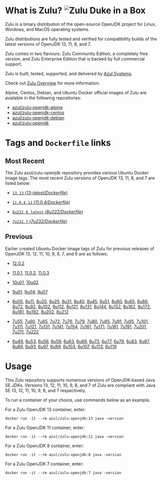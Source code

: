 What is Zulu? ![Zulu Duke in a Box][1]
======================================

Zulu is a binary distribution of the open-source OpenJDK project for Linux, Windows, and MacOS operating systems.

Zulu distributions are fully tested and verified for compatibility builds of the latest versions of OpenJDK 13, 11, 8, and 7.

Zulu comes in two flavours: Zulu Community Edition, a completely free version, and Zulu Enterprise Edition that is backed by full commercial support.

Zulu is built, tested, supported, and delivered by [Azul Systems][2].

Check out [Zulu Overview][3] for more information.

Alpine, Centos, Debian, and Ubuntu Docker official images of Zulu are available in the following repositories:

  * [azul/zulu-openjdk-alpine][4]
  * [azul/zulu-openjdk-centos][5]
  * [azul/zulu-openjdk-debian][6]
  * [azul/zulu-openjdk][7]

Tags and `Dockerfile` links
===========================

Most Recent
-----------

The Zulu azul/zulu-openjdk repository provides various Ubuntu Docker image tags. The most recent Zulu versions of OpenJDK 13, 11, 8, and 7 are listed below:

 * [`13`, `13` (*13-latest/Dockerfile*)][88]

 * [`11.0.4`, `11` (*11.0.4/Dockerfile*)][84]

 * [`8u222`, `8`, `latest` (*8u222/Dockerfile*)][53]

 * [`7u232`, `7` (*7u232/Dockerfile*)][29]

Previous
--------

Earlier created Ubuntu Docker image tags of Zulu for previous releases of OpenJDK 13, 12, 11, 10, 9, 8, 7, and 6 are as follows:

* [12.0.2][89]

* [11.0.1][85], [11.0.2][86], [11.0.3][87]

* [10u01][82], [10u02][83]

* [9u01][79], [9u04][80], [9u07][81]

* [8u05][54], [8u11][55], [8u20][56], [8u25][57], [8u31][58], [8u40][59], [8u45][60], [8u51][61], [8u60][62], [8u65][63], [8u66][64], [8u72][65], [8u92][66], [8u102][67], [8u112][68], [8u121][69], [8u131][70], [8u144][71], [8u152][72], [8u162][73], [8u172][74], [8u181][75], [8u192][76], [8u202][77], [8u212][78]

* [7u55][30], [7u60][31], [7u65][32], [7u72][33], [7u76][34], [7u79][35], [7u80][36], [7u85][37], [7u91][38], [7u95][39], [7u101][40], [7u111][41], [7u121][42], [7u131][43], [7u141][44], [7u154][45], [7u161][46], [7u171][47], [7u181][48], [7u191][49], [7u201][50], [7u211][51], [7u222][52]

* [6u49][10], [6u53][11], [6u56][12], [6u59][13], [6u63][14], [6u69][15], [6u73][16], [6u77][17], [6u79][18], [6u83][19], [6u87][20], [6u89][21], [6u93][22], [6u97][23], [6u99][24], [6u103][25], [6u107][26], [6u113][27], [6u119][28]

Usage
=====

This Zulu repository supports numerous versions of OpenJDK-based Java SE JDKs. Versions 13, 12, 11, 10, 9, 8, and 7 of Zulu are compliant with Java SE 13, 12, 11, 10, 9, 8, and 7 respectively.

To run a container of your choice, use commands below as an example.

For a Zulu OpenJDK 13 container, enter:

    docker run -it --rm azul/zulu-openjdk:13 java -version

For a Zulu OpenJDK 11 container, enter:

    docker run -it --rm azul/zulu-openjdk:11 java -version

For a Zulu OpenJDK 8 container, enter:

    docker run -it --rm azul/zulu-openjdk:8 java -version

For a Zulu OpenJDK 7 container, enter:

    docker run -it --rm azul/zulu-openjdk:7 java -version

  [1]: https://www.azul.com/files/ZuluDocker60.gif
  [2]: http://www.azul.com/zulu
  [3]: https://www.azul.com/products/zulu-enterprise
  [4]: https://hub.docker.com/r/azul/zulu-openjdk-alpine
  [5]: https://hub.docker.com/r/azul/zulu-openjdk-centos
  [6]: https://hub.docker.com/r/azul/zulu-openjdk-debian
  [7]: https://hub.docker.com/r/azul/zulu-openjdk

  [10]: https://github.com/zulu-openjdk/zulu-openjdk/blob/master/6u49-6.4.0.6/Dockerfile
  [11]: https://github.com/zulu-openjdk/zulu-openjdk/blob/master/6u53-6.5.0.2/Dockerfile
  [12]: https://github.com/zulu-openjdk/zulu-openjdk/blob/master/6u56-6.6.0.1/Dockerfile
  [13]: https://github.com/zulu-openjdk/zulu-openjdk/blob/master/6u59-6.7.0.2/Dockerfile
  [14]: https://github.com/zulu-openjdk/zulu-openjdk/blob/master/6u63-6.8.0.1/Dockerfile
  [15]: https://github.com/zulu-openjdk/zulu-openjdk/blob/master/6u69-6.9.0.3/Dockerfile
  [16]: https://github.com/zulu-openjdk/zulu-openjdk/blob/master/6u73-6.10.0.3/Dockerfile
  [17]: https://github.com/zulu-openjdk/zulu-openjdk/blob/master/6u77-6.11.0.2/Dockerfile
  [18]: https://github.com/zulu-openjdk/zulu-openjdk/blob/master/6u79-6.12.0.2/Dockerfile
  [19]: https://github.com/zulu-openjdk/zulu-openjdk/blob/master/6u83-6.13.0.3/Dockerfile
  [20]: https://github.com/zulu-openjdk/zulu-openjdk/blob/master/6u87-6.14.0.1/Dockerfile
  [21]: https://github.com/zulu-openjdk/zulu-openjdk/blob/master/6u89-6.15.0.1/Dockerfile
  [22]: https://github.com/zulu-openjdk/zulu-openjdk/blob/master/6u93-6.16.0.1/Dockerfile
  [23]: https://github.com/zulu-openjdk/zulu-openjdk/blob/master/6u97-6.17.0.1/Dockerfile
  [24]: https://github.com/zulu-openjdk/zulu-openjdk/blob/master/6u99-6.18.0.3/Dockerfile
  [25]: https://github.com/zulu-openjdk/zulu-openjdk/blob/master/6u103-6.19.0.1/Dockerfile
  [26]: https://github.com/zulu-openjdk/zulu-openjdk/blob/master/6u107-6.20.0.1/Dockerfile
  [27]: https://github.com/zulu-openjdk/zulu-openjdk/blob/master/6u113-6.21.0.3/Dockerfile
  [28]: https://github.com/zulu-openjdk/zulu-openjdk/blob/master/6u119-6.22.0.3/Dockerfile
  [29]: https://github.com/zulu-openjdk/zulu-openjdk/blob/master/7u232-7.31.0.5/Dockerfile
  [30]: https://github.com/zulu-openjdk/zulu-openjdk/blob/master/7u55-7.4.0.5/Dockerfile
  [31]: https://github.com/zulu-openjdk/zulu-openjdk/blob/master/7u60-7.5.0.1/Dockerfile
  [32]: https://github.com/zulu-openjdk/zulu-openjdk/blob/master/7u65-7.6.0.1/Dockerfile
  [33]: https://github.com/zulu-openjdk/zulu-openjdk/blob/master/7u72-7.7.0.1/Dockerfile
  [34]: https://github.com/zulu-openjdk/zulu-openjdk/blob/master/7u76-7.8.0.3/Dockerfile
  [35]: https://github.com/zulu-openjdk/zulu-openjdk/blob/master/7u79-7.9.0.2/Dockerfile
  [36]: https://github.com/zulu-openjdk/zulu-openjdk/blob/master/7u80-7.10.0.1/Dockerfile
  [37]: https://github.com/zulu-openjdk/zulu-openjdk/blob/master/7u85-7.11.0.3/Dockerfile
  [38]: https://github.com/zulu-openjdk/zulu-openjdk/blob/master/7u91-7.12.0.3/Dockerfile
  [39]: https://github.com/zulu-openjdk/zulu-openjdk/blob/master/7u95-7.13.0.1/Dockerfile
  [40]: https://github.com/zulu-openjdk/zulu-openjdk/blob/master/7u101-7.14.0.5/Dockerfile
  [41]: https://github.com/zulu-openjdk/zulu-openjdk/blob/master/7u111-7.15.0.1/Dockerfile
  [42]: https://github.com/zulu-openjdk/zulu-openjdk/blob/master/7u121-7.16.0.1/Dockerfile
  [43]: https://github.com/zulu-openjdk/zulu-openjdk/blob/master/7u131-7.17.0.5/Dockerfile
  [44]: https://github.com/zulu-openjdk/zulu-openjdk/blob/master/7u141-7.18.0.3/Dockerfile
  [45]: https://github.com/zulu-openjdk/zulu-openjdk/blob/master/7u154-7.20.0.3/Dockerfile
  [46]: https://github.com/zulu-openjdk/zulu-openjdk/blob/master/7u161-7.21.0.3/Dockerfile
  [47]: https://github.com/zulu-openjdk/zulu-openjdk/blob/master/7u171-7.22.0.3/Dockerfile
  [48]: https://github.com/zulu-openjdk/zulu-openjdk/blob/master/7u181-7.23.0.1/Dockerfile
  [49]: https://github.com/zulu-openjdk/zulu-openjdk/blob/master/7u191-7.24.0.1/Dockerfile
  [50]: https://github.com/zulu-openjdk/zulu-openjdk/blob/master/7u201-7.25.0.5/Dockerfile
  [51]: https://github.com/zulu-openjdk/zulu-openjdk/blob/master/7u211-7.27.0.1/Dockerfile
  [52]: https://github.com/zulu-openjdk/zulu-openjdk/blob/master/7u222-7.29.0.5/Dockerfile
  [53]: https://github.com/zulu-openjdk/zulu-openjdk/blob/master/8u222-8.40.0.25/Dockerfile
  [54]: https://github.com/zulu-openjdk/zulu-openjdk/blob/master/8u05-8.1.0.6/Dockerfile
  [55]: https://github.com/zulu-openjdk/zulu-openjdk/blob/master/8u11-8.2.0.1/Dockerfile
  [56]: https://github.com/zulu-openjdk/zulu-openjdk/blob/master/8u20-8.3.0.1/Dockerfile
  [57]: https://github.com/zulu-openjdk/zulu-openjdk/blob/master/8u25-8.4.0.1/Dockerfile
  [58]: https://github.com/zulu-openjdk/zulu-openjdk/blob/master/8u31-8.5.0.1/Dockerfile
  [59]: https://github.com/zulu-openjdk/zulu-openjdk/blob/master/8u40-8.6.0.1/Dockerfile
  [60]: https://github.com/zulu-openjdk/zulu-openjdk/blob/master/8u45-8.7.0.5/Dockerfile
  [61]: https://github.com/zulu-openjdk/zulu-openjdk/blob/master/8u51-8.8.0.3/Dockerfile
  [62]: https://github.com/zulu-openjdk/zulu-openjdk/blob/master/8u60-8.9.0.4/Dockerfile
  [63]: https://github.com/zulu-openjdk/zulu-openjdk/blob/master/8u65-8.10.0.1/Dockerfile
  [64]: https://github.com/zulu-openjdk/zulu-openjdk/blob/master/8u66-8.11.0.1/Dockerfile
  [65]: https://github.com/zulu-openjdk/zulu-openjdk/blob/master/8u72-8.13.0.5/Dockerfile
  [66]: https://github.com/zulu-openjdk/zulu-openjdk/blob/master/8u92-8.15.0.1/Dockerfile
  [67]: https://github.com/zulu-openjdk/zulu-openjdk/blob/master/8u102-8.17.0.3/Dockerfile
  [68]: https://github.com/zulu-openjdk/zulu-openjdk/blob/master/8u112-8.19.0.1/Dockerfile
  [69]: https://github.com/zulu-openjdk/zulu-openjdk/blob/master/8u121-8.20.0.5/Dockerfile
  [70]: https://github.com/zulu-openjdk/zulu-openjdk/blob/master/8u131-8.21.0.1/Dockerfile
  [71]: https://github.com/zulu-openjdk/zulu-openjdk/blob/master/8u144-8.23.0.3/Dockerfile
  [72]: https://github.com/zulu-openjdk/zulu-openjdk/blob/master/8u152-8.25.0.1/Dockerfile
  [73]: https://github.com/zulu-openjdk/zulu-openjdk/blob/master/8u162-8.27.0.7/Dockerfile
  [74]: https://github.com/zulu-openjdk/zulu-openjdk/blob/master/8u172-8.30.0.1/Dockerfile
  [75]: https://github.com/zulu-openjdk/zulu-openjdk/blob/master/8u181-8.31.0.1/Dockerfile
  [76]: https://github.com/zulu-openjdk/zulu-openjdk/blob/master/8u192-8.33.0.1/Dockerfile
  [77]: https://github.com/zulu-openjdk/zulu-openjdk/blob/master/8u202-8.36.0.1/Dockerfile
  [78]: https://github.com/zulu-openjdk/zulu-openjdk/blob/master/8u212-8.38.0.13/Dockerfile
  [79]: https://github.com/zulu-openjdk/zulu-openjdk/blob/master/9u01-9.0.1.3/Dockerfile
  [80]: https://github.com/zulu-openjdk/zulu-openjdk/blob/master/9u04-9.0.4.1/Dockerfile
  [81]: https://github.com/zulu-openjdk/zulu-openjdk/blob/master/9u07-9.0.7.1/Dockerfile
  [82]: https://github.com/zulu-openjdk/zulu-openjdk/blob/master/10u01-10.2/Dockerfile
  [83]: https://github.com/zulu-openjdk/zulu-openjdk/blob/master/10u02-10.3/Dockerfile
  [84]: https://github.com/zulu-openjdk/zulu-openjdk/blob/master/11.0.4-11.33/Dockerfile
  [85]: https://github.com/zulu-openjdk/zulu-openjdk/blob/master/11.0.1-11.2/Dockerfile
  [86]: https://github.com/zulu-openjdk/zulu-openjdk/blob/master/11.0.2-11.29/Dockerfile
  [87]: https://github.com/zulu-openjdk/zulu-openjdk/blob/master/11.0.3-11.31/Dockerfile
  [88]: https://github.com/zulu-openjdk/zulu-openjdk/blob/master/13-latest/Dockerfile
  [89]: https://github.com/zulu-openjdk/zulu-openjdk/blob/master/12.0.2-12.3/Dockerfile
